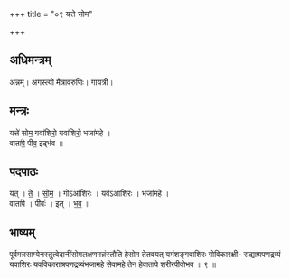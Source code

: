 +++
title = "०९ यत्ते सोम"

+++
## अधिमन्त्रम्
अन्नम्। अगस्त्यो मैत्रावरुणिः। गायत्री।

## मन्त्रः
यत्ते॑ सोम॒ गवा॑शिरो॒ यवा॑शिरो॒ भजा॑महे ।  
वाता॑पे॒ पीव॒ इद्भ॑व ॥

## पदपाठः
यत् । ते॒ । सो॒म॒ । गोऽआ॑शिरः । यव॑ऽआशिरः । भजा॑महे ।  
वाता॑पे । पीवः॑ । इत् । भ॒व॒ ॥

## भाष्यम्
पूर्वमन्नसाम्येनस्तुत्वेदानींसोमलक्षणमन्नंस्तौति हेसोम तेतवयत् यमंशङ्गवाशिरः गोविकारक्षी- राद्याश्रपणद्रव्यं यवाशिरः यवविकाराश्रपणद्रव्यंभजामहे सेवामहे तेन हेवातापे शरीरपीवोभव ॥ ९ ॥